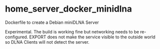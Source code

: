 # home_server_docker_minidlna
Dockerfile to create a Debian miniDLNA Server

Experimental. The build is working fine but networking needs to be re-configured.
EXPORT does not make the service visible to the outside world so DLNA Clients will not detect the server. 
